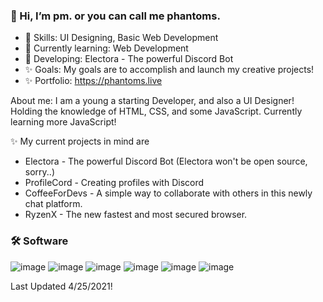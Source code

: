 ### 👋 Hi, I’m pm. or you can call me phantoms.
- 👀 Skills: UI Designing, Basic Web Development
- 📝 Currently learning: Web Development
- 🌱 Developing: Electora - The powerful Discord Bot
- ✨ Goals: My goals are to accomplish and launch my creative projects!
- ✨ Portfolio: https://phantoms.live

About me: I am a young a starting Developer, and also a UI Designer! Holding the knowledge of HTML, CSS, and some JavaScript. Currently learning more JavaScript!
 
✨ My current projects in mind are
- Electora - The powerful Discord Bot (Electora won't be open source, sorry..)
- ProfileCord - Creating profiles with Discord 
- CoffeeForDevs - A simple way to collaborate with others in this newly chat platform.
- RyzenX - The new fastest and most secured browser. 

### 🛠️ Software
![image](https://user-images.githubusercontent.com/75280270/116026536-ce3cb900-a607-11eb-98a1-597be872bc3e.png)
![image](https://user-images.githubusercontent.com/75280270/116026548-d1d04000-a607-11eb-978a-f40117ccce87.png)
![image](https://user-images.githubusercontent.com/75280270/116026596-e6acd380-a607-11eb-80ed-a84ffd2778f8.png)
![image](https://user-images.githubusercontent.com/75280270/116026515-c41aba80-a607-11eb-973a-9ac851f1b9df.png)
![image](https://user-images.githubusercontent.com/75280270/116026570-da287b00-a607-11eb-8ec9-58efa7cbec82.png)
![image](https://user-images.githubusercontent.com/75280270/116026585-e0b6f280-a607-11eb-8647-e52f4c021d3d.png)

Last Updated 4/25/2021!
